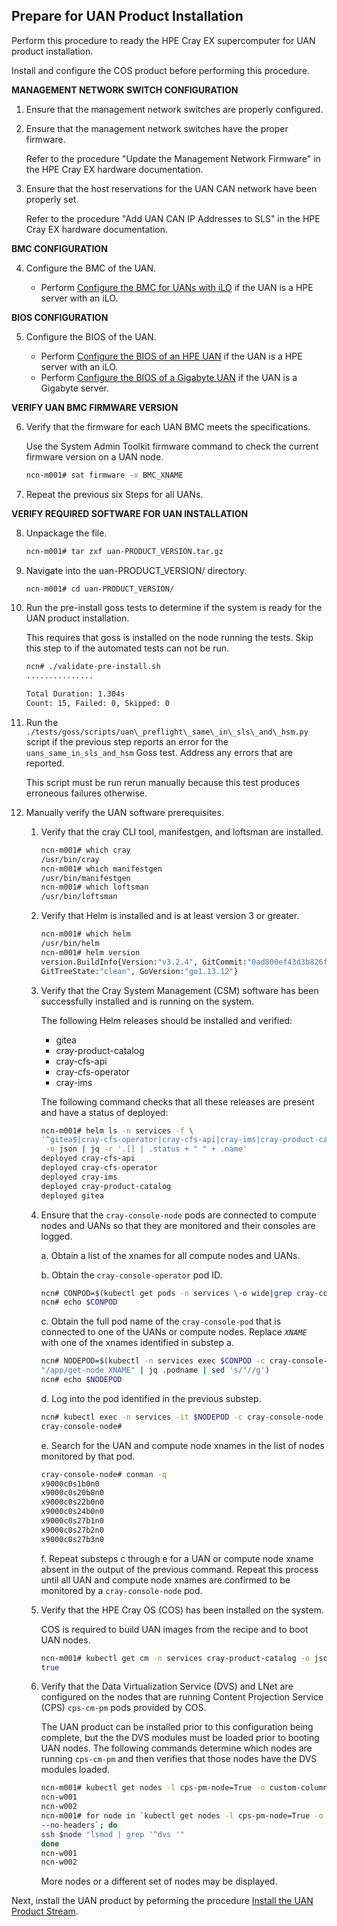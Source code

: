## Prepare for UAN Product Installation

Perform this procedure to ready the HPE Cray EX supercomputer for UAN product installation.

Install and configure the COS product before performing this procedure.

**MANAGEMENT NETWORK SWITCH CONFIGURATION**

1. Ensure that the management network switches are properly configured.

2. Ensure that the management network switches have the proper firmware.

    Refer to the procedure "Update the Management Network Firmware" in the HPE Cray EX hardware documentation.

3. Ensure that the host reservations for the UAN CAN network have been properly set.

    Refer to the procedure "Add UAN CAN IP Addresses to SLS" in the HPE Cray EX hardware documentation.

**BMC CONFIGURATION**

4. Configure the BMC of the UAN.

    - Perform [Configure the BMC for UANs with iLO](Configure_the_BMC_for_UANs_with_iLO.md#configure-the-bmc-for-uans-with-ilo) if the UAN is a HPE server with an iLO.

**BIOS CONFIGURATION**

5. Configure the BIOS of the UAN.

    - Perform [Configure the BIOS of an HPE UAN](Configure_the_BIOS_of_an_HPE_UAN.md#configure-the-bios-of-an-hpe-uan) if the UAN is a HPE server with an iLO.
    - Perform [Configure the BIOS of a Gigabyte UAN](Configure_the_BIOS_of_a_Gigabyte_UAN.md#configure-the-bios-of-a-gigabyte-uan) if the UAN is a Gigabyte server.

**VERIFY UAN BMC FIRMWARE VERSION**

6. Verify that the firmware for each UAN BMC meets the specifications.

    Use the System Admin Toolkit firmware command to check the current firmware version on a UAN node.

    ```bash
    ncn-m001# sat firmware -x BMC_XNAME
    ```

7. Repeat the previous six Steps for all UANs.

**VERIFY REQUIRED SOFTWARE FOR UAN INSTALLATION**

8. Unpackage the file.

    ```bash
    ncn-m001# tar zxf uan-PRODUCT_VERSION.tar.gz
    ```
9. Navigate into the uan-PRODUCT_VERSION/ directory.

    ```bash
    ncn-m001# cd uan-PRODUCT_VERSION/
    ```

10. Run the pre-install goss tests to determine if the system is ready for the UAN product installation.

    This requires that goss is installed on the node running the tests. Skip this step to if the automated tests can not be run.

    ```bash
    ncn# ./validate-pre-install.sh
    ...............
    
    Total Duration: 1.304s
    Count: 15, Failed: 0, Skipped: 0
    ```

11. Run the `./tests/goss/scripts/uan\_preflight\_same\_in\_sls\_and\_hsm.py` script if the previous step reports an error for the `uans_same_in_sls_and_hsm` Goss test. Address any errors that are reported.

    This script must be run rerun manually because this test produces erroneous failures otherwise.

12. Manually verify the UAN software prerequisites.

    1. Verify that the cray CLI tool, manifestgen, and loftsman are installed.

        ```bash
        ncn-m001# which cray
        /usr/bin/cray
        ncn-m001# which manifestgen
        /usr/bin/manifestgen
        ncn-m001# which loftsman
        /usr/bin/loftsman
        ```

    2. Verify that Helm is installed and is at least version 3 or greater.

        ```bash
        ncn-m001# which helm
        /usr/bin/helm
        ncn-m001# helm version
        version.BuildInfo{Version:"v3.2.4", GitCommit:"0ad800ef43d3b826f31a5ad8dfbb4fe05d143688", 
        GitTreeState:"clean", GoVersion:"go1.13.12"}
        ```

    3. Verify that the Cray System Management \(CSM\) software has been successfully installed and is running on the system.

        The following Helm releases should be installed and verified:

        - gitea
        - cray-product-catalog
        - cray-cfs-api
        - cray-cfs-operator
        - cray-ims
        
        The following command checks that all these releases are present and have a status of deployed:

        ```bash
        ncn-m001# helm ls -n services -f \
        '^gitea$|cray-cfs-operator|cray-cfs-api|cray-ims|cray-product-catalog'\
         -o json | jq -r '.[] | .status + " " + .name'
        deployed cray-cfs-api
        deployed cray-cfs-operator
        deployed cray-ims
        deployed cray-product-catalog
        deployed gitea
        ```

    4. Ensure that the `cray-console-node` pods are connected to compute nodes and UANs so that they are monitored and their consoles are logged.

        a. Obtain a list of the xnames for all compute nodes and UANs.

        b. Obtain the `cray-console-operator` pod ID.

        ```bash
        ncn# CONPOD=$(kubectl get pods -n services \-o wide|grep cray-console-operator|awk '{print $1}')
        ncn# echo $CONPOD
        ```

        c. Obtain the full pod name of the `cray-console-pod` that is connected to one of the UANs or compute nodes. Replace _`XNAME`_ with one of the xnames identified in substep a.

        ```bash
        ncn# NODEPOD=$(kubectl -n services exec $CONPOD -c cray-console-operator -- sh -c \
        "/app/get-node XNAME" | jq .podname | sed 's/"//g')
        ncn# echo $NODEPOD
        ```
        d. Log into the pod identified in the previous substep.

        ```bash
        ncn# kubectl exec -n services -it $NODEPOD -c cray-console-node -- bash
        cray-console-node# 
        ```
        e. Search for the UAN and compute node xnames in the list of nodes monitored by that pod.

        ```bash
        cray-console-node# conman -q
        x9000c0s1b0n0
        x9000c0s20b0n0
        x9000c0s22b0n0
        x9000c0s24b0n0
        x9000c0s27b1n0
        x9000c0s27b2n0
        x9000c0s27b3n0
        ```
        f. Repeat substeps c through e for a UAN or compute node xname absent in the output of the previous command.  Repeat this process until all UAN and compute node xnames are confirmed to be monitored by a `cray-console-node` pod.

    5. Verify that the HPE Cray OS \(COS\) has been installed on the system.

        COS is required to build UAN images from the recipe and to boot UAN nodes.

        ```bash
        ncn-m001# kubectl get cm -n services cray-product-catalog -o json | jq '.data | has("cos")'
        true
        ```

    6. Verify that the Data Virtualization Service \(DVS\) and LNet are configured on the nodes that are running Content Projection Service \(CPS\) `cps-cm-pm` pods provided by COS.

        The UAN product can be installed prior to this configuration being complete, but the the DVS modules must be loaded prior to booting UAN nodes. The following commands determine which nodes are running `cps-cm-pm` and then verifies that those nodes have the DVS modules loaded.

        ```bash
        ncn-m001# kubectl get nodes -l cps-pm-node=True -o custom-columns=":metadata.name" --no-headers
        ncn-w001
        ncn-w002
        ncn-m001# for node in `kubectl get nodes -l cps-pm-node=True -o custom-columns=":metadata.name" \
        --no-headers`; do
        ssh $node "lsmod | grep '^dvs '"
        done
        ncn-w001
        ncn-w002
        ```

        More nodes or a different set of nodes may be displayed.

Next, install the UAN product by peforming the procedure [Install the UAN Product Stream](../install/Install_the_UAN_Product_Stream.md#install-the-uan-product-stream).
